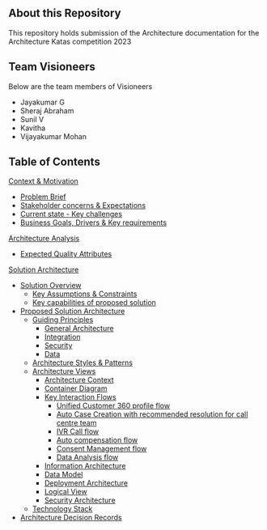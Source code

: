## About this Repository
This repository holds submission of the Architecture documentation for the Architecture Katas competition 2023

## Team Visioneers
Below are the team members of Visioneers
- Jayakumar G
- Sheraj Abraham
- Sunil V
- Kavitha 
- Vijayakumar Mohan

## Table of Contents

[Context & Motivation](1.context_and_motivation/README.md)

- [Problem Brief](1.context_and_motivation/README.md#problem-brief)
- [Stakeholder concerns & Expectations](1.context_and_motivation/README.md#stakeholder-concerns--expectations)
- [Current state - Key challenges](1.context_and_motivation/README.md#current-state-key-challenges)
- [Business Goals, Drivers & Key requirements](1.context_and_motivation/README.md#business-goals)

[Architecture Analysis](2.architecture_analysis/README.md#architecture-analysis)
- [Expected Quality Attributes](2.architecture_analysis/README.md#expected-quality-attributes)

[Solution Architecture](3.solution_architecture/README.md)
- [Solution Overview](3.solution_architecture/README.md#solution-overview)
  - [Key Assumptions & Constraints](3.solution_architecture/README.md#key-assumptions--constraints)
  - [Key capabilities of proposed solution](3.solution_architecture/README.md#key-capabilities-of-proposed-solution)
- [Proposed Solution Architecture](3.solution_architecture/README.md#proposed-solution-architecture)
  - [Guiding Principles](3.solution_architecture/README.md#guiding-principles)
    - [General Architecture](3.solution_architecture/README.md#general-architecture)
    - [Integration](3.solution_architecture/README.md#integration)
    - [Security](3.solution_architecture/README.md#security)
    - [Data](3.solution_architecture/README.md#data)
  - [Architecture Styles & Patterns](3.solution_architecture/README.md#architecture-styles--patterns)
  - [Architecture Views](3.solution_architecture/README.md#architecture-views)
    - [Architecture Context](3.solution_architecture/README.md#architecture-context)
    - [Container Diagram](3.solution_architecture/README.md#container-diagram)
    - [Key Interaction Flows](3.solution_architecture/README.md#key-interaction-flows)
      - [Unified Customer 360 profile flow](3.solution_architecture/README.md#unified-customer-360-profile-flow)
      - [Auto Case Creation with recommended resolution for call centre team](3.solution_architecture/README.md#auto-case-creation-with-recommended-resolution-for-call-centre-team)
      - [IVR Call flow](3.solution_architecture/README.md#ivr-call-flow)
      - [Auto compensation flow](3.solution_architecture/README.md#auto-compensation-flow)
      - [Consent Management flow](3.solution_architecture/README.md#consent-management-flow)
      - [Data Analysis flow](3.solution_architecture/README.md#data-analysis-flow)
    - [Information Architecture](3.solution_architecture/README.md#information-architecture)
    - [Data Model](3.solution_architecture/README.md#data-model)
    - [Deployment Architecture](3.solution_architecture/README.md#deployment-architecture)
    - [Logical View](3.solution_architecture/README.md#logical-view)
    - [Security Architecture](3.solution_architecture/README.md#security-architecture)
  - [Technology Stack](3.solution_architecture/README.md#technical-stack)
- [Architecture Decision Records](3.solution_architecture/README.md#architecture-decision-records-adrs)



